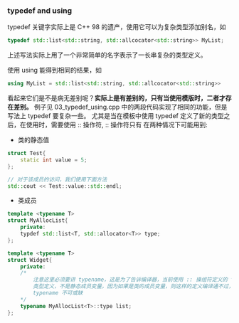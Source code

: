 ### typedef and using

typedef 关键字实际上是 C++ 98 的遗产，使用它可以为复杂类型添加别名，如

```c++
typedef std::list<std::string, std::allcocator<std::string>> MyList;
```

上述写法实际上用了一个非常简单的名字表示了一长串复杂的类型定义。

使用 using 能得到相同的结果，如

```c++
using MyList = std::list<std::string, std::allcocator<std::string>>
```

看起来它们是不是病无差别呢？**实际上是有差别的，只有当使用模版时，二者才存在差别。**
例子见 03_typedef_using.cpp 中的两段代码实现了相同的功能，但是写法上 typedef 要复杂一些。
尤其是当在模板中使用 typedef 定义了新的类型之后，在使用时，需要使用 :: 操作符, :: 操作符只有
在两种情况下可能用到:
* 类的静态值

```C++
struct Test{
	static int value = 5;
};

// 对于该成员的访问，我们使用下面方法
std::cout << Test::value::std::endl;
```

* 类成员

```c++
template <typename T>
struct MyAllocList{
	private:
	typdef std::list<T, std::allocator<T>> type;
};

template <typename T>
struct Widget{
	private:
	/*
		注意这里必须要讲 typename，这是为了告诉编译器，当前使用 :: 操组符定义的 type 是类的
		类型定义，不是静态成员变量，因为如果是类的成员变量，则这样的定义编译通不过，这里的
		typename 不可或缺
	*/
	typename MyAllocList<T>::type list;
};
```
